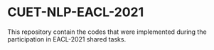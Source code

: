 # CUET-NLP-EACL-2021
This repository contain the codes that were implemented during the participation in EACL-2021 shared tasks.
